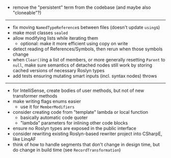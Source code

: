 ﻿- remove the "persistent" term from the codebase (and maybe also "cloneable"?)

---

- fix moving `NamedTypeReference`s between files (doesn't update `using`s)
- make most classes `sealed`
- allow modifying lists while iterating them
  - optional: make it more efficient using copy on write 
- detect reading of References/Symbols, then rerun when those symbols change
- when `Clear()`ing a list of members, or more generally resetting `Parent` to `null`, make sure semantics of detached nodes still work by storing cached versions of necessary Roslyn types
- add tests ensuring mutating smart inputs (incl. syntax nodes) throws 

---

- for IntelliSense, create bodies of user methods, but not of new transformer methods
- make writing flags enums easier
  - use it for `MemberModifiers`
- consider creating code from "template" lambda or local function  
  - basically automatic code quoter
  - "lambda" parameters for inlining other code blocks
- ensure no Roslyn types are exposed in the public interface
- consider rewriting existing Roslyn-based rewriter project into CSharpE, like LinqAF
- think of how to handle segments that don't change in design time, but do change in build time (see `RecordTransformation`)
